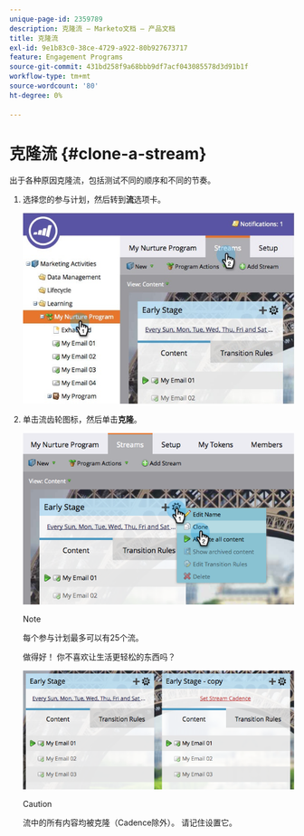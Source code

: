 ```yaml
---
unique-page-id: 2359789
description: 克隆流 — Marketo文档 — 产品文档
title: 克隆流
exl-id: 9e1b83c0-38ce-4729-a922-80b927673717
feature: Engagement Programs
source-git-commit: 431bd258f9a68bbb9df7acf043085578d3d91b1f
workflow-type: tm+mt
source-wordcount: '80'
ht-degree: 0%

---
```


# 克隆流 {#clone-a-stream}

出于各种原因克隆流，包括测试不同的顺序和不同的节奏。

1. 选择您的参与计划，然后转到&#x200B;**流**&#x200B;选项卡。

   ![](assets/cloneasteam.jpg)

1. 单击流齿轮图标，然后单击&#x200B;**克隆**。

   ![](assets/image2014-9-15-17-3a0-3a23.png)

   >[!NOTE]
   >
   >每个参与计划最多可以有25个流。

   做得好！ 你不喜欢让生活更轻松的东西吗？

   ![](assets/image2014-9-15-17-3a1-3a20.png)

   >[!CAUTION]
   >
   >流中的所有内容均被克隆（Cadence除外）。 请记住设置它。
